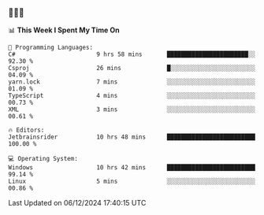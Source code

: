 ### 👋👋👋
<!--START_SECTION:waka-->
📊 **This Week I Spent My Time On** 

```text
💬 Programming Languages: 
C#                       9 hrs 58 mins       ███████████████████████░░   92.30 % 
Csproj                   26 mins             █░░░░░░░░░░░░░░░░░░░░░░░░   04.09 % 
yarn.lock                7 mins              ░░░░░░░░░░░░░░░░░░░░░░░░░   01.09 % 
TypeScript               4 mins              ░░░░░░░░░░░░░░░░░░░░░░░░░   00.73 % 
XML                      3 mins              ░░░░░░░░░░░░░░░░░░░░░░░░░   00.61 % 

🔥 Editors: 
Jetbrainsrider           10 hrs 48 mins      █████████████████████████   100.00 % 

💻 Operating System: 
Windows                  10 hrs 42 mins      █████████████████████████   99.14 % 
Linux                    5 mins              ░░░░░░░░░░░░░░░░░░░░░░░░░   00.86 % 
```


 Last Updated on 06/12/2024 17:40:15 UTC
<!--END_SECTION:waka-->

